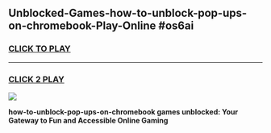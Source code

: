 
## Unblocked-Games-how-to-unblock-pop-ups-on-chromebook-Play-Online #os6ai
<h3>
<a href="https://news.freeplayer.one?title=how-to-unblock-pop-ups-on-chromebook&ref=3">CLICK TO PLAY</a></h3>
<hr>

<h3>
<a href="https://news.freeplayer.one?title=how-to-unblock-pop-ups-on-chromebook&ref=3">CLICK 2 PLAY</a>
  
</h3>

<a href="https://news.freeplayer.one?title=how-to-unblock-pop-ups-on-chromebook&ref=3"><img src="https://clearcache.store/games.png"></a>


**how-to-unblock-pop-ups-on-chromebook games unblocked: Your Gateway to Fun and Accessible Online Gaming**
